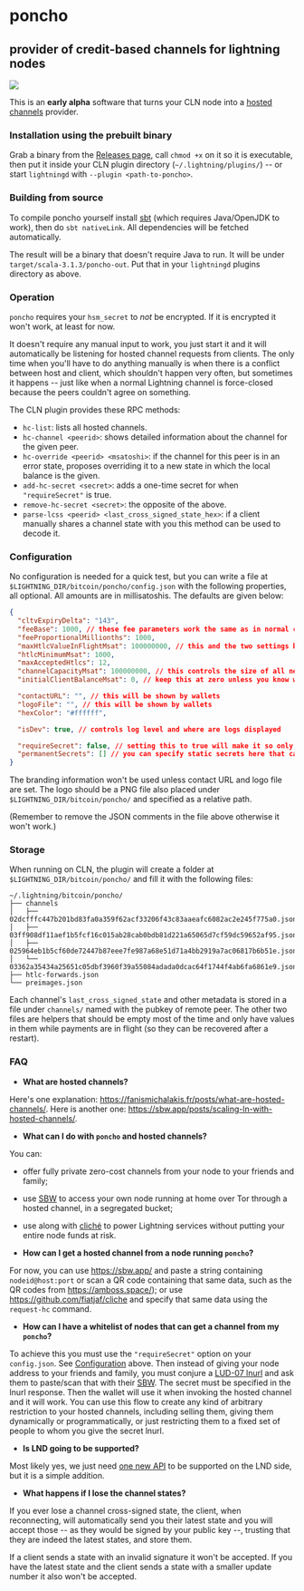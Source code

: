 poncho
======

## provider of credit-based channels for lightning nodes

![](https://i.pinimg.com/originals/63/6b/46/636b46410c8e0166bb6d8fe20dbe23f5.jpg)

This is an **early alpha** software that turns your CLN node into a [hosted channels](https://sbw.app/posts/scaling-ln-with-hosted-channels/) provider.

### Installation using the prebuilt binary

Grab a binary from the [Releases page](https://github.com/fiatjaf/poncho/releases), call `chmod +x` on it so it is executable, then put it inside your CLN plugin directory (`~/.lightning/plugins/`) -- or start `lightningd` with `--plugin <path-to-poncho>`.

### Building from source

To compile poncho yourself install [sbt](https://www.scala-sbt.org/download.html) (which requires Java/OpenJDK to work), then do `sbt nativeLink`. All dependencies will be fetched automatically.

The result will be a binary that doesn't require Java to run. It will be under `target/scala-3.1.3/poncho-out`. Put that in your `lightningd` plugins directory as above.

### Operation

`poncho` requires your `hsm_secret` to _not_ be encrypted. If it is encrypted it won't work, at least for now.

It doesn't require any manual input to work, you just start it and it will automatically be listening for hosted channel requests from clients. The only time when you'll have to do anything manually is when there is a conflict between host and client, which shouldn't happen very often, but sometimes it happens -- just like when a normal Lightning channel is force-closed because the peers couldn't agree on something.

The CLN plugin provides these RPC methods:

- `hc-list`: lists all hosted channels.
- `hc-channel <peerid>`: shows detailed information about the channel for the given peer.
- `hc-override <peerid> <msatoshi>`: if the channel for this peer is in an error state, proposes overriding it to a new state in which the local balance is the given.
- `add-hc-secret <secret>`: adds a one-time secret for when `"requireSecret"` is true.
- `remove-hc-secret <secret>`: the opposite of the above.
- `parse-lcss <peerid> <last_cross_signed_state_hex>`: if a client manually shares a channel state with you this method can be used to decode it.

### Configuration

No configuration is needed for a quick test, but you can write a file at `$LIGHTNING_DIR/bitcoin/poncho/config.json` with the following properties, all optional. All amounts are in millisatoshis. The defaults are given below:

```json
{
  "cltvExpiryDelta": "143",
  "feeBase": 1000, // these fee parameters work the same as in normal channels, they will be used in the route hint appended to invoices from clients
  "feeProportionalMillionths": 1000,
  "maxHtlcValueInFlightMsat": 100000000, // this and the two settings below can be used to make the process of manual debugging errored HCs less problematic, prevent spam and resource usage
  "htlcMinimumMsat": 1000,
  "maxAcceptedHtlcs": 12,
  "channelCapacityMsat": 100000000, // this controls the size of all new hosted channels
  "initialClientBalanceMsat": 0, // keep this at zero unless you know what you're doing

  "contactURL": "", // this will be shown by wallets
  "logoFile": "", // this will be shown by wallets
  "hexColor": "#ffffff",

  "isDev": true, // controls log level and where are logs displayed

  "requireSecret": false, // setting this to true will make it so only clients with this secret can get hosted channels
  "permanentSecrets": [] // you can specify static secrets here that can be used by clients when "requireSecret" is true
}
```

The branding information won't be used unless contact URL and logo file are set. The logo should be a PNG file also placed under `$LIGHTNING_DIR/bitcoin/poncho/` and specified as a relative path.

(Remember to remove the JSON comments in the file above otherwise it won't work.)

### Storage

When running on CLN, the plugin will create a folder at `$LIGHTNING_DIR/bitcoin/poncho/` and fill it with the following files:

```
~/.lightning/bitcoin/poncho/
├── channels
│   ├── 02dcfffc447b201bd83fa0a359f62acf33206f43c83aaeafc6082ac2e245f775a0.json
│   ├── 03ff908df11aef1b5fcf16c015ab28cab0bdb81d221a65065d7cf59dc59652af95.json
│   ├── 025964eb1b5cf60de72447b87eee7fe987a68e51d71a4bb2919a7ac06817b6b51e.json
│   └── 03362a35434a25651c05dbf3960f39a55084adada0dcac64f1744f4ab6fa6861e9.json
├── htlc-forwards.json
└── preimages.json
```

Each channel's `last_cross_signed_state` and other metadata is stored in a file under `channels/` named with the pubkey of remote peer. The other two files are helpers that should be empty most of the time and only have values in them while payments are in flight (so they can be recovered after a restart).

### FAQ

- **What are hosted channels?**

Here's one explanation: https://fanismichalakis.fr/posts/what-are-hosted-channels/. Here is another one: https://sbw.app/posts/scaling-ln-with-hosted-channels/.

- **What can I do with `poncho` and hosted channels?**

You can:
  - offer fully private zero-cost channels from your node to your friends and family;
  - use [SBW](https://sbw.app/) to access your own node running at home over Tor through a hosted channel, in a segregated bucket;
  - use along with [cliché](https://github.com/fiatjaf/cliche) to power Lightning services without putting your entire node funds at risk.

- **How can I get a hosted channel from a node running `poncho`?**

For now, you can use https://sbw.app/ and paste a string containing `nodeid@host:port` or scan a QR code containing that same data, such as the QR codes from https://amboss.space/); or use https://github.com/fiatjaf/cliche and specify that same data using the `request-hc` command.

- **How can I have a whitelist of nodes that can get a channel from my `poncho`?**

To achieve this you must use the `"requireSecret"` option on your `config.json`. See [Configuration](#configuration) above. Then instead of giving your node address to your friends and family, you must conjure a [LUD-07 lnurl](https://github.com/fiatjaf/lnurl-rfc/blob/luds/07.md) and ask them to paste/scan that with their [SBW](https://sbw.app/). The secret must be specified in the lnurl response. Then the wallet will use it when invoking the hosted channel and it will work. You can use this flow to create any kind of arbitrary restriction to your hosted channels, including selling them, giving them dynamically or programmatically, or just restricting them to a fixed set of people to whom you give the secret lnurl.

- **Is LND going to be supported?**

Most likely yes, we just need [one new API](https://github.com/lightningnetwork/lnd/issues/6206) to be supported on the LND side, but it is a simple addition.

- **What happens if I lose the channel states?**

If you ever lose a channel cross-signed state, the client, when reconnecting, will automatically send you their latest state and you will accept those -- as they would be signed by your public key --, trusting that they are indeed the latest states, and store them.

If a client sends a state with an invalid signature it won't be accepted. If you have the latest state and the client sends a state with a smaller update number it also won't be accepted.
